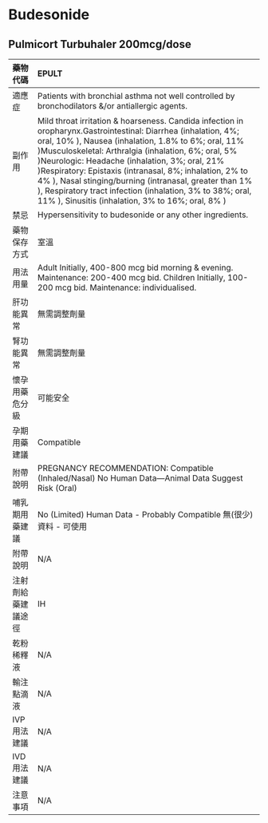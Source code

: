 # Budesonide

## Pulmicort Turbuhaler 200mcg/dose

| 藥物代碼           | EPULT                                                                                                                                                                                                                                                                                                                                                                                                                                                                                                                 |
|:-------------------|:----------------------------------------------------------------------------------------------------------------------------------------------------------------------------------------------------------------------------------------------------------------------------------------------------------------------------------------------------------------------------------------------------------------------------------------------------------------------------------------------------------------------|
| 適應症             | Patients with bronchial asthma not well controlled by bronchodilators &/or antiallergic agents.                                                                                                                                                                                                                                                                                                                                                                                                                       |
| 副作用             | Mild throat irritation & hoarseness. Candida infection in oropharynx.Gastrointestinal: Diarrhea (inhalation, 4%; oral, 10% ), Nausea (inhalation, 1.8% to 6%; oral, 11% )Musculoskeletal: Arthralgia (inhalation, 6%; oral, 5% )Neurologic: Headache (inhalation, 3%; oral, 21% )Respiratory: Epistaxis (intranasal, 8%; inhalation, 2% to 4% ), Nasal stinging/burning (intranasal, greater than 1% ), Respiratory tract infection (inhalation, 3% to 38%; oral, 11% ), Sinusitis (inhalation, 3% to 16%; oral, 8% ) |
| 禁忌               | Hypersensitivity to budesonide or any other ingredients.                                                                                                                                                                                                                                                                                                                                                                                                                                                              |
| 藥物保存方式       | 室溫                                                                                                                                                                                                                                                                                                                                                                                                                                                                                                                  |
| 用法用量           | Adult Initially, 400-800 mcg bid morning & evening. Maintenance: 200-400 mcg bid. Children Initially, 100-200 mcg bid. Maintenance: individualised.                                                                                                                                                                                                                                                                                                                                                                   |
| 肝功能異常         | 無需調整劑量                                                                                                                                                                                                                                                                                                                                                                                                                                                                                                          |
| 腎功能異常         | 無需調整劑量                                                                                                                                                                                                                                                                                                                                                                                                                                                                                                          |
| 懷孕用藥危分級     | 可能安全                                                                                                                                                                                                                                                                                                                                                                                                                                                                                                              |
| 孕期用藥建議       | Compatible                                                                                                                                                                                                                                                                                                                                                                                                                                                                                                            |
| 附帶說明           | PREGNANCY RECOMMENDATION: Compatible (Inhaled/Nasal) No Human Data—Animal Data Suggest Risk (Oral)                                                                                                                                                                                                                                                                                                                                                                                                                    |
| 哺乳期用藥建議     | No (Limited) Human Data - Probably Compatible 無(很少)資料 - 可使用                                                                                                                                                                                                                                                                                                                                                                                                                                                   |
| 附帶說明           | N/A                                                                                                                                                                                                                                                                                                                                                                                                                                                                                                                   |
| 注射劑給藥建議途徑 | IH                                                                                                                                                                                                                                                                                                                                                                                                                                                                                                                    |
| 乾粉稀釋液         | N/A                                                                                                                                                                                                                                                                                                                                                                                                                                                                                                                   |
| 輸注點滴液         | N/A                                                                                                                                                                                                                                                                                                                                                                                                                                                                                                                   |
| IVP 用法建議       | N/A                                                                                                                                                                                                                                                                                                                                                                                                                                                                                                                   |
| IVD 用法建議       | N/A                                                                                                                                                                                                                                                                                                                                                                                                                                                                                                                   |
| 注意事項           | N/A                                                                                                                                                                                                                                                                                                                                                                                                                                                                                                                   |

